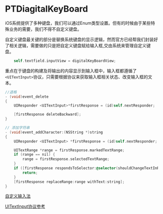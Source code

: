 # PTDiagitalKeyBoard

iOS系统提供了多种键盘，我们可以通过Enum类型设置。但有的时候由于某些特殊业务的需要，我们不得不自定义键盘。

自定义键盘最关键的部分是替换系统键盘的显示逻辑，然而官方已经帮我们封装好了相关逻辑，需要做的只是把自定义键盘赋给输入框,交由系统来管理自定义键盘。

```Objective-C
    self.textfield.inputView = digitalKeyBoardView;
```

重点在于键盘的构建及将输出的内容显示到输入框中，输入框都遵循了`<UITextInput>`协议，只需要根据协议来获取输入框相关状态、改变输入框的文本。

```Objective-C
//退格
- (void)event_delete
{
    UIResponder <UITextInput>*firstResponse = (id)self.nextResponder;

    [firstResponse deleteBackward];
}

// 添加字符串
- (void)event_addCharacter:(NSString *)string
{
    UIResponder <UITextInput> *firstResponse = (id)self.nextResponder;

    UITextRange *range = firstResponse.markedTextRange;
    if (range == nil) {
        range = firstResponse.selectedTextRange;
    }
    if ([firstResponse respondsToSelector:@selector(shouldChangeTextInRange:replacementText:)] && [firstResponse shouldChangeTextInRange:range replacementText:string] == NO) {
        return;
    }
    [firstResponse replaceRange:range withText:string];
}
```

[自定义输入法](http://www.cocoachina.com/ios/20140918/9677.html)

[UITextInput协议参考](http://blog.sina.com.cn/s/blog_5ff81ab001011s9m.html)
